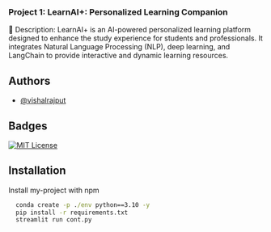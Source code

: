 ### Project 1: LearnAI+: Personalized Learning Companion

📝 Description:
LearnAI+ is an AI-powered personalized learning platform designed to enhance the study experience for students and professionals. It integrates Natural Language Processing (NLP), deep learning, and LangChain to provide interactive and dynamic learning resources. 



## Authors

- [@vishalrajput](https://github.com/vishalrajput29)


## Badges

[![MIT License](https://img.shields.io/badge/License-MIT-green.svg)](https://choosealicense.com/licenses/mit/)



## Installation

Install my-project with npm

```cmd
  conda create -p ./env python==3.10 -y
  pip install -r requirements.txt
  streamlit run cont.py

```
    